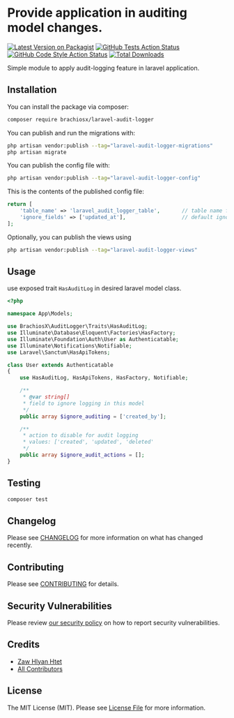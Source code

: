 # Provide application in auditing model changes.

[![Latest Version on Packagist](https://img.shields.io/packagist/v/brachiosx/laravel-audit-logger.svg?style=flat-square)](https://packagist.org/packages/brachiosx/laravel-audit-logger)
[![GitHub Tests Action Status](https://img.shields.io/github/workflow/status/brachiosx/laravel-audit-logger/run-tests?label=tests)](https://github.com/brachiosx/laravel-audit-logger/actions?query=workflow%3Arun-tests+branch%3Amain)
[![GitHub Code Style Action Status](https://img.shields.io/github/workflow/status/brachiosx/laravel-audit-logger/Fix%20PHP%20code%20style%20issues?label=code%20style)](https://github.com/brachiosx/laravel-audit-logger/actions?query=workflow%3A"Fix+PHP+code+style+issues"+branch%3Amain)
[![Total Downloads](https://img.shields.io/packagist/dt/brachiosx/laravel-audit-logger.svg?style=flat-square)](https://packagist.org/packages/brachiosx/laravel-audit-logger)

Simple module to apply audit-logging feature in laravel application. 

## Installation

You can install the package via composer:

```bash
composer require brachiosx/laravel-audit-logger
```

You can publish and run the migrations with:

```bash
php artisan vendor:publish --tag="laravel-audit-logger-migrations"
php artisan migrate
```

You can publish the config file with:

```bash
php artisan vendor:publish --tag="laravel-audit-logger-config"
```

This is the contents of the published config file:

```php
return [
    'table_name' => 'laravel_audit_logger_table',       // table name for audit-log
    'ignore_fields' => ['updated_at'],                  // default ignore fields to skip log
];
```

Optionally, you can publish the views using

```bash
php artisan vendor:publish --tag="laravel-audit-logger-views"
```

## Usage

use exposed trait `HasAuditLog` in desired laravel model class.

```php
<?php

namespace App\Models;

use BrachiosX\AuditLogger\Traits\HasAuditLog;
use Illuminate\Database\Eloquent\Factories\HasFactory;
use Illuminate\Foundation\Auth\User as Authenticatable;
use Illuminate\Notifications\Notifiable;
use Laravel\Sanctum\HasApiTokens;

class User extends Authenticatable
{
    use HasAuditLog, HasApiTokens, HasFactory, Notifiable;

    /**
     * @var string[]
     * field to ignore logging in this model
     */
    public array $ignore_auditing = ['created_by'];

    /**
     * action to disable for audit logging
     * values: ['created', 'updated', 'deleted'
     */
    public array $ignore_audit_actions = [];
}

```

## Testing

```bash
composer test
```

## Changelog

Please see [CHANGELOG](CHANGELOG.md) for more information on what has changed recently.

## Contributing

Please see [CONTRIBUTING](CONTRIBUTING.md) for details.

## Security Vulnerabilities

Please review [our security policy](../../security/policy) on how to report security vulnerabilities.

## Credits

- [Zaw Hlyan Htet](https://github.com/zest97)
- [All Contributors](../../contributors)

## License

The MIT License (MIT). Please see [License File](LICENSE.md) for more information.

